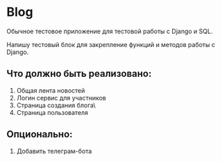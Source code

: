 # Blog

Обычное тестовое приложение для тестовой работы с Django и SQL.

Напишу тестовый блок для закрепление функций и методов работы с Django.

## Что должно быть реализовано:

1. Общая лента новостей
2. Логин сервис для участников
3. Страница создания блога\
4. Страница пользователя

## Опционально:

1. Добавить телеграм-бота